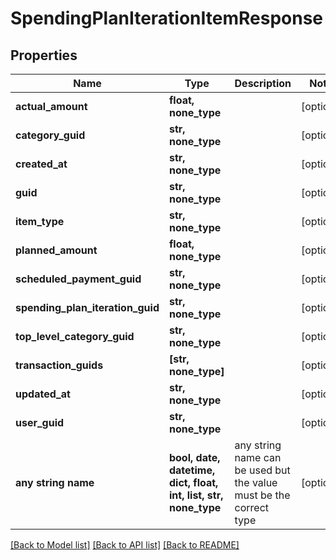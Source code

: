 # SpendingPlanIterationItemResponse


## Properties
Name | Type | Description | Notes
------------ | ------------- | ------------- | -------------
**actual_amount** | **float, none_type** |  | [optional] 
**category_guid** | **str, none_type** |  | [optional] 
**created_at** | **str, none_type** |  | [optional] 
**guid** | **str, none_type** |  | [optional] 
**item_type** | **str, none_type** |  | [optional] 
**planned_amount** | **float, none_type** |  | [optional] 
**scheduled_payment_guid** | **str, none_type** |  | [optional] 
**spending_plan_iteration_guid** | **str, none_type** |  | [optional] 
**top_level_category_guid** | **str, none_type** |  | [optional] 
**transaction_guids** | **[str, none_type]** |  | [optional] 
**updated_at** | **str, none_type** |  | [optional] 
**user_guid** | **str, none_type** |  | [optional] 
**any string name** | **bool, date, datetime, dict, float, int, list, str, none_type** | any string name can be used but the value must be the correct type | [optional]

[[Back to Model list]](../README.md#documentation-for-models) [[Back to API list]](../README.md#documentation-for-api-endpoints) [[Back to README]](../README.md)


